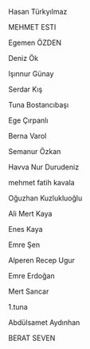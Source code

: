 Hasan Türkyılmaz

MEHMET ESTI

Egemen ÖZDEN

Deniz Ök

Işınnur Günay

Serdar Kış

Tuna Bostancıbaşı

Ege Çırpanlı

Berna Varol 

Semanur Özkan

Havva Nur Durudeniz

mehmet fatih kavala

Oğuzhan Kuzlukluoğlu

Ali Mert Kaya

Enes Kaya

Emre Şen 

Alperen Recep Ugur

Emre Erdoğan

Mert Sancar

1.tuna

Abdülsamet Aydınhan

BERAT SEVEN

